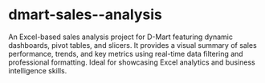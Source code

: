 # dmart-sales--analysis
An Excel-based sales analysis project for D-Mart featuring dynamic dashboards, pivot tables, and slicers. It provides a visual summary of sales performance, trends, and key metrics using real-time data filtering and professional formatting. Ideal for showcasing Excel analytics and business intelligence skills.
